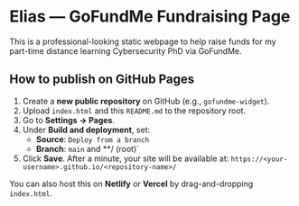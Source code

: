 
# Elias — GoFundMe Fundraising Page

This is a professional-looking static webpage to help raise funds for my part-time distance learning Cybersecurity PhD via GoFundMe.

## How to publish on GitHub Pages

1. Create a **new public repository** on GitHub (e.g., `gofundme-widget`).
2. Upload `index.html` and this `README.md` to the repository root.
3. Go to **Settings → Pages**.
4. Under **Build and deployment**, set:
   - **Source**: `Deploy from a branch`
   - **Branch**: `main` and **/ (root)`
5. Click **Save**. After a minute, your site will be available at:
   `https://<your-username>.github.io/<repository-name>/`

You can also host this on **Netlify** or **Vercel** by drag-and-dropping `index.html`.
